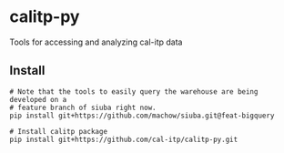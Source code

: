 # calitp-py
Tools for accessing and analyzing cal-itp data

## Install

```
# Note that the tools to easily query the warehouse are being developed on a
# feature branch of siuba right now.
pip install git+https://github.com/machow/siuba.git@feat-bigquery

# Install calitp package
pip install git+https://github.com/cal-itp/calitp-py.git
```
